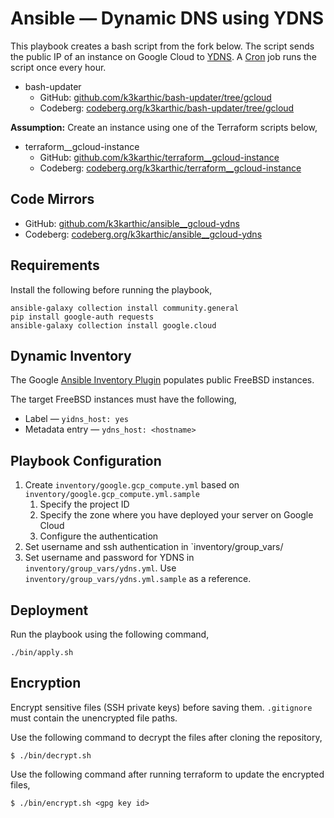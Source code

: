 # Ansible — Dynamic DNS using YDNS

This playbook creates a bash script from the fork below. The script sends the public IP of an instance on Google Cloud to [YDNS](https://ydns.io/). A [Cron](https://en.wikipedia.org/wiki/Cron) job runs the script once every hour.
* bash-updater
	* GitHub: [github.com/k3karthic/bash-updater/tree/gcloud](https://github.com/k3karthic/bash-updater/tree/gcloud)
	* Codeberg: [codeberg.org/k3karthic/bash-updater/tree/gcloud](https://codeberg.org/k3karthic/bash-updater/src/branch/gcloud)

**Assumption:** Create an instance using one of the Terraform scripts below,
* terraform__gcloud-instance
	* GitHub: [github.com/k3karthic/terraform__gcloud-instance](https://github.com/k3karthic/terraform__gcloud-instance)
	* Codeberg: [codeberg.org/k3karthic/terraform__gcloud-instance](https://codeberg.org/k3karthic/terraform__gcloud-instance)

## Code Mirrors

* GitHub: [github.com/k3karthic/ansible__gcloud-ydns](https://github.com/k3karthic/ansible__gcloud-ydns/)
* Codeberg: [codeberg.org/k3karthic/ansible__gcloud-ydns](https://codeberg.org/k3karthic/ansible__gcloud-ydns)

## Requirements

Install the following before running the playbook,
```
ansible-galaxy collection install community.general
pip install google-auth requests
ansible-galaxy collection install google.cloud
```

## Dynamic Inventory

The Google [Ansible Inventory Plugin](https://docs.ansible.com/ansible/latest/collections/google/cloud/gcp_compute_inventory.html) populates public FreeBSD instances.

The target FreeBSD instances must have the following,
* Label — `yidns_host: yes`
* Metadata entry — `ydns_host: <hostname>`

## Playbook Configuration

1. Create `inventory/google.gcp_compute.yml` based on `inventory/google.gcp_compute.yml.sample`
    1. Specify the project ID 
    1. Specify the zone where you have deployed your server on Google Cloud
    1. Configure the authentication
1. Set username and ssh authentication in `inventory/group_vars/
1. Set username and password for YDNS in `inventory/group_vars/ydns.yml`. Use `inventory/group_vars/ydns.yml.sample` as a reference.

## Deployment

Run the playbook using the following command,
```
./bin/apply.sh
```

## Encryption

Encrypt sensitive files (SSH private keys) before saving them. `.gitignore` must contain the unencrypted file paths.

Use the following command to decrypt the files after cloning the repository,

```
$ ./bin/decrypt.sh
```

Use the following command after running terraform to update the encrypted files,

```
$ ./bin/encrypt.sh <gpg key id>
```

